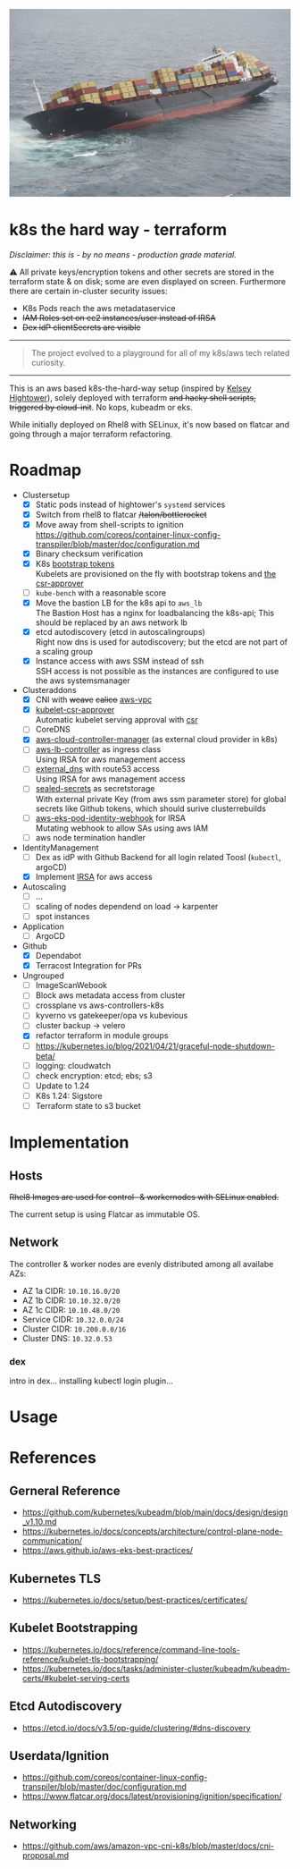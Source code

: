 ![Failed Containership](docs/containership.jpg)

# k8s the hard way - terraform
*Disclaimer: this is - by no means - production grade material.*

:warning: All private keys/encryption tokens and other secrets are stored in the terraform
state & on disk; some are even displayed on screen.
Furthermore there are certain in-cluster security issues:
* K8s Pods reach the aws metadataservice
* ~~IAM Roles set on ec2 instances/user instead of IRSA~~
* ~~Dex idP clientSecrets are visible~~

---
> The project evolved to a playground for all of my k8s/aws tech related curiosity.
---

This is an aws based k8s-the-hard-way setup (inspired by [Kelsey Hightower](https://github.com/kelseyhightower/kubernetes-the-hard-way)), solely deployed with terraform ~~and hacky shell
scripts, triggered by cloud-init~~. No kops, kubeadm or eks.

While initially deployed on Rhel8 with SELinux, it's now based on flatcar and
going through a major terraform refactoring.

# Roadmap
- Clustersetup
  - [x] Static pods instead of hightower's `systemd` services
  - [x] Switch from rhel8 to flatcar ~~/talon/bottlerocket~~
  - [x] Move away from shell-scripts to ignition  
    https://github.com/coreos/container-linux-config-transpiler/blob/master/doc/configuration.md
  - [x] Binary checksum verification
  - [x] K8s [bootstrap tokens](https://kubernetes.io/docs/reference/access-authn-authz/bootstrap-tokens/)  
    Kubelets are provisioned on the fly with bootstrap tokens and [the csr-approver](https://github.com/postfinance/kubelet-csr-approver)
  - [ ] `kube-bench` with a reasonable score
  - [x] Move the bastion LB for the k8s api to `aws_lb`  
    The Bastion Host has a nginx for loadbalancing the k8s-api; This should be
    replaced by an aws network lb
  - [x] etcd autodiscovery (etcd in autoscalingroups)  
    Right now dns is used for autodiscovery; but the etcd are not part of a
    scaling group
  - [x] Instance access with aws SSM instead of ssh  
    SSH access is not possible as the instances are configured to use the aws
    systemsmanager
- Clusteraddons
  - [x] CNI with ~~weave~~ ~~calico~~ [aws-vpc](https://github.com/aws/amazon-vpc-cni-k8s)
  - [x] [kubelet-csr-approver](https://github.com/postfinance/kubelet-csr-approver)  
    Automatic kubelet serving approval with [csr](https://kubernetes.io/docs/tasks/administer-cluster/kubeadm/kubeadm-certs/#kubelet-serving-certs)
  - [ ] CoreDNS
  - [x] [aws-cloud-controller-manager](https://github.com/kubernetes/cloud-provider-aws) (as external cloud provider in k8s)
  - [ ] [aws-lb-controller](https://github.com/kubernetes-sigs/aws-load-balancer-controller) as ingress class  
    Using IRSA for aws management access
  - [ ] [external_dns](https://github.com/kubernetes-sigs/external-dns) with route53 access  
    Using IRSA for aws management access
  - [ ] [sealed-secrets](https://github.com/bitnami-labs/sealed-secrets) as secretstorage  
    With external private Key (from aws ssm parameter store) for global secrets
    like Github tokens, which should surive clusterrebuilds
  - [ ] [aws-eks-pod-identity-webhook](https://github.com/aws/amazon-eks-pod-identity-webhook) for IRSA  
    Mutating webhook to allow SAs using aws IAM
  - [ ] aws node termination handler
- IdentityManagement
  - [ ] Dex as idP with Github Backend for all login related Toosl (`kubectl`, argoCD)
  - [x] Implement [IRSA](https://aws.amazon.com/blogs/opensource/introducing-fine-grained-iam-roles-service-accounts/) for aws access
- Autoscaling
  - [ ] ...
  - [ ] scaling of nodes dependend on load -> karpenter
  - [ ] spot instances
- Application
  - [ ] ArgoCD
- Github
  - [x] Dependabot
  - [x] Terracost Integration for PRs
- Ungrouped
  - [ ] ImageScanWebook
  - [ ] Block aws metadata access from cluster
  - [ ] crossplane vs aws-controllers-k8s
  - [ ] kyverno vs gatekeeper/opa vs kubevious
  - [ ] cluster backup -> velero
  - [x] refactor terraform in module groups
  - [ ] https://kubernetes.io/blog/2021/04/21/graceful-node-shutdown-beta/
  - [ ] logging: cloudwatch
  - [ ] check encryption: etcd; ebs; s3
  - [ ] Update to 1.24
  - [ ] K8s 1.24: Sigstore
  - [ ] Terraform state to s3 bucket

# Implementation
## Hosts
~~Rhel8 Images are used for control- & workernodes with SELinux enabled.~~

The current setup is using Flatcar as immutable OS.

## Network
The controller & worker nodes are evenly distributed among all availabe AZs:
- AZ 1a CIDR: `10.10.16.0/20`
- AZ 1b CIDR: `10.10.32.0/20`
- AZ 1c CIDR: `10.10.48.0/20`
- Service CIDR: `10.32.0.0/24`
- Cluster CIDR: `10.200.0.0/16`
- Cluster DNS: `10.32.0.53`

### dex
intro in dex...
installing kubectl login plugin...


# Usage

# References
## Gerneral Reference
* https://github.com/kubernetes/kubeadm/blob/main/docs/design/design_v1.10.md
* https://kubernetes.io/docs/concepts/architecture/control-plane-node-communication/
* https://aws.github.io/aws-eks-best-practices/
## Kubernetes TLS
* https://kubernetes.io/docs/setup/best-practices/certificates/
## Kubelet Bootstrapping
* https://kubernetes.io/docs/reference/command-line-tools-reference/kubelet-tls-bootstrapping/
* https://kubernetes.io/docs/tasks/administer-cluster/kubeadm/kubeadm-certs/#kubelet-serving-certs
## Etcd Autodiscovery
* https://etcd.io/docs/v3.5/op-guide/clustering/#dns-discovery
## Userdata/Ignition
* https://github.com/coreos/container-linux-config-transpiler/blob/master/doc/configuration.md
* https://www.flatcar.org/docs/latest/provisioning/ignition/specification/
## Networking
* https://github.com/aws/amazon-vpc-cni-k8s/blob/master/docs/cni-proposal.md

